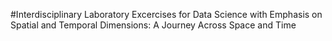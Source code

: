 #Interdisciplinary Laboratory Excercises for Data Science with Emphasis on Spatial and Temporal Dimensions: A Journey Across Space and Time
